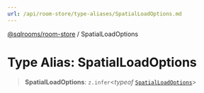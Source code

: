 ```yaml
---
url: /api/room-store/type-aliases/SpatialLoadOptions.md
---
```

[@sqlrooms/room-store](../index.md) / SpatialLoadOptions

# Type Alias: SpatialLoadOptions

> **SpatialLoadOptions**: `z.infer`<*typeof* [`SpatialLoadOptions`](../variables/SpatialLoadOptions.md)>
